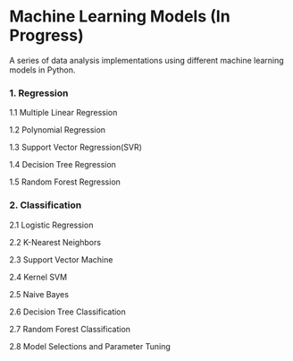 # Machine Learning Models (In Progress)

A series of data analysis implementations using different machine learning models in Python.

### 1. Regression

1.1 Multiple Linear Regression

1.2 Polynomial Regression

1.3 Support Vector Regression(SVR)

1.4 Decision Tree Regression

1.5 Random Forest Regression

### 2. Classification

2.1 Logistic Regression

2.2 K-Nearest Neighbors

2.3 Support Vector Machine

2.4 Kernel SVM

2.5 Naive Bayes

2.6 Decision Tree Classification

2.7 Random Forest Classification

2.8 Model Selections and Parameter Tuning

